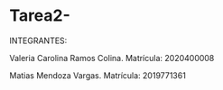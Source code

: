 # Tarea2-
INTEGRANTES:

Valeria Carolina Ramos Colina.
Matrícula: 2020400008

Matias Mendoza Vargas.
Matrícula: 2019771361
